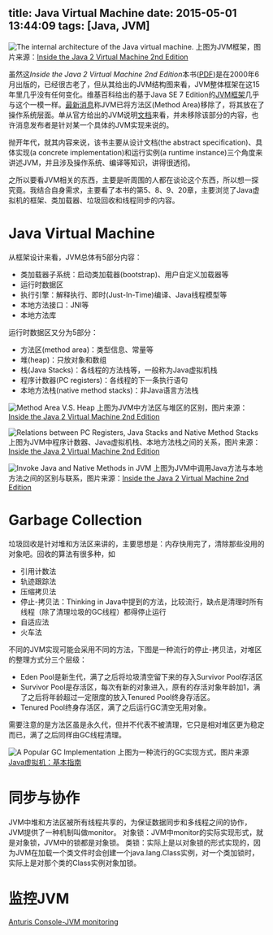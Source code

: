 title: Java Virtual Machine
date: 2015-05-01 13:44:09
tags: [Java, JVM]
---

![The internal architecture of the Java virtual machine.](/blogs/img/about-jvm-architecture.jpg)
上图为JVM框架，图片来源：[Inside the Java 2 Virtual Machine 2nd Edition](http://www.artima.com/insidejvm/ed2/jvm2.html)

<!-- more -->

虽然这*Inside the Java 2 Virtual Machine 2nd Edition*本书([PDF](http://mihaimoldovan.com/download/Inside-Java-Virtual-Machine.pdf))是在2000年6月出版的，已经很古老了，但从其给出的JVM结构图来看，JVM整体框架在这15年里几乎没有任何变化。维基百科给出的基于Java SE 7 Edition的[JVM框架](http://upload.wikimedia.org/wikipedia/commons/thumb/d/dd/JvmSpec7.png/400px-JvmSpec7.png)几乎与这个一模一样。[最新消息](https://anturis.com/blog/java-virtual-machine-the-essential-guide/)称JVM已将方法区(Method Area)移除了，将其放在了操作系统层面。单从官方给出的JVM说明[文档](https://docs.oracle.com/javase/specs/jvms/se8/html/jvms-2.html#jvms-2.5.4)来看，并未移除该部分的内容，也许消息发布者是针对某一个具体的JVM实现来说的。

抛开年代，就其内容来说，该书主要从设计文档(the abstract specification)、具体实现(a concrete implementation)和运行实例(a runtime instance)三个角度来讲述JVM，并且涉及操作系统、编译等知识，讲得很透彻。

之所以要看JVM相关的东西，主要是听周围的人都在谈论这个东西，所以想一探究竟。我结合自身需求，主要看了本书的第5、8、9、20章，主要浏览了Java虚拟机的框架、类加载器、垃圾回收和线程同步的内容。

# Java Virtual Machine
从框架设计来看，JVM总体有5部分内容：
* 类加载器子系统：启动类加载器(bootstrap)、用户自定义加载器等
* 运行时数据区
* 执行引擎：解释执行、即时(Just-In-Time)编译、Java线程模型等
* 本地方法接口：JNI等
* 本地方法库

运行时数据区又分为5部分：
* 方法区(method area)：类型信息、常量等
* 堆(heap)：只放对象和数组
* 栈(Java Stacks)：各线程的方法栈等，一般称为Java虚拟机栈
* 程序计数器(PC registers)：各线程的下一条执行语句
* 本地方法栈(native method stacks)：非Java语言方法栈

![Method Area V.S. Heap](/blogs/img/about-jvm-method-area-heap.jpg)
上图为JVM中方法区与堆区的区别，图片来源：[Inside the Java 2 Virtual Machine 2nd Edition](http://www.artima.com/insidejvm/ed2/jvm2.html)

![Relations between PC Registers, Java Stacks and Native Method Stacks](/blogs/img/about-jvm-pc-stack-native-method-stack-relations.jpg)
上图为JVM中程序计数器、Java虚拟机栈、本地方法栈之间的关系，图片来源：[Inside the Java 2 Virtual Machine 2nd Edition](http://www.artima.com/insidejvm/ed2/jvm2.html)

![Invoke Java and Native Methods in JVM](/blogs/img/about-jvm-invokes-java-and-native-methods.jpg)
上图为JVM中调用Java方法与本地方法之间的区别与联系，图片来源：[Inside the Java 2 Virtual Machine 2nd Edition](http://www.artima.com/insidejvm/ed2/jvm9.html)

# Garbage Collection
垃圾回收是针对堆和方法区来讲的，主要思想是：内存快用完了，清除那些没用的对象吧。回收的算法有很多种，如
* 引用计数法
* 轨迹跟踪法
* 压缩拷贝法
* 停止-拷贝法：Thinking in Java中提到的方法，比较流行，缺点是清理时所有线程（除了清理垃圾的GC线程）都得停止运行
* 自适应法
* 火车法

不同的JVM实现可能会采用不同的方法，下图是一种流行的停止-拷贝法，对堆区的整理方式分三个层级：
* Eden Pool是新生代，满了之后将垃圾清空留下来的存入Survivor Pool存活区
* Survivor Pool是存活区，每次有新的对象进入，原有的存活对象年龄加1，满了之后将年龄超过一定限度的放入Tenured Pool终身存活区。
* Tenured Pool终身存活区，满了之后运行GC清空无用对象。

需要注意的是方法区虽是永久代，但并不代表不被清理，它只是相对堆区更为稳定而已，满了之后同样由GC线程清理。

![A Popular GC Implementation](/blogs/img/about-jvm-architecture-with-gc.png)
上图为一种流行的GC实现方式，图片来源[Java虚拟机：基本指南](https://anturis.com/blog/java-virtual-machine-the-essential-guide/)

# 同步与协作
JVM中堆和方法区被所有线程共享的，为保证数据同步和多线程之间的协作，JVM提供了一种机制叫做monitor。
对象锁：JVM中monitor的实际实现形式，就是对象锁，JVM中的锁都是对象锁。
类锁：实际上是以对象锁的形式实现的，因为JVM在加载一个类文件时会创建一个java.lang.Class实例，对一个类加锁时，实际上是对那个类的Class实例对象加锁。

# 监控JVM
[Anturis Console-JVM monitoring](https://anturis.com/jvm-monitoring/)